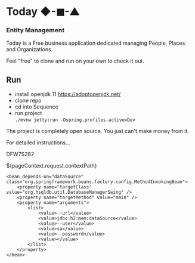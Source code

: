 ﻿# Today ◆-◼-▲

### Entity Management

Today is a Free business application 
dedicated managing People, Places and Organizations.

Feel "free" to clone and run on your own to check it
out.

## Run
* install openjdk 11 https://adoptopenjdk.net/
* clone repo
* cd into Sequence
* run project    
    `./mvnw jetty:run -Dspring.profiles.active=Dev`
    
The project is completely open source. 
You just can't make money from it.

For detailed instructions...

DFW7S282

${pageContext.request.contextPath}


	<bean depends-on="dataSource" class="org.springframework.beans.factory.config.MethodInvokingBean">
		<property name="targetClass" value="org.hsqldb.util.DatabaseManagerSwing" />
		<property name="targetMethod" value="main" />
		<property name="arguments">
			<list>
				<value>--url</value>
				<value>jdbc:h2:mem:dataSource</value>
				<value>--user</value>
				<value>sa</value>
				<value>--password</value>
				<value></value>
			</list>
		</property>
	</bean>